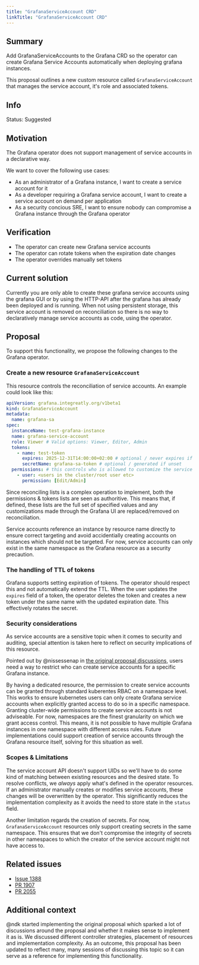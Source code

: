 ```yaml
---
title: "GrafanaServiceAccount CRD"
linkTitle: "GrafanaServiceAccount CRD"
---
```


## Summary

Add GrafanaServiceAccounts to the Grafana CRD so the operator can create Grafana Service Accounts automatically when deploying grafana instances.

This proposal outlines a new custom resource called `GrafanaServiceAccount` that manages the service account, it's role and associated tokens.

## Info

Status: Suggested

## Motivation

The Grafana operator does not support management of service accounts in a declarative way.

We want to cover the following use cases:

* As an administrator of a Grafana instance, I want to create a service account for it
* As a developer requiring a Grafana service account, I want to create a service account on demand per application
* As a security concious SRE, I want to ensure nobody can compromise a Grafana instance through the Grafana operator


## Verification

- The operator can create new Grafana service accounts
- The operator can rotate tokens when the expiration date changes
- The operator overrides manually set tokens

## Current solution

Currently you are only able to create these grafana service accounts using the grafana GUI or by using the HTTP-API after the grafana has already been deployed and is running.
When not using persistent storage, this service account is removed on reconciliation so there is no way to declaratively manage service accounts as code, using the operator.

## Proposal

To support this functionality, we propose the following changes to the Grafana operator.

### Create a new resource `GrafanaServiceAccount`

This resource controls the reconciliation of service accounts. An example could look like this:

```.yaml
apiVersion: grafana.integreatly.org/v1beta1
kind: GrafanaServiceAccount
metadata:
  name: grafana-sa
spec:
  instanceName: test-grafana-instance
  name: grafana-service-account
  role: Viewer # Valid options: Viewer, Editor, Admin
  tokens:
    - name: test-token
      expires: 2025-12-31T14:00:00+02:00 # optional / never expires if unset
      secretName: grafana-sa-token # optional / generated if unset
  permissions: # this controls who is allowed to customize the service account
    - user: <users in the cluster/root user etc>
      permission: [Edit/Admin]

```

Since reconciling lists is a complex operation to implement, both the permissions & tokens lists are seen as authoritive.
This means that, if defined, these lists are the full set of specified values and any customizations made through the Grafana UI are replaced/removed on reconciliation.

Service accounts reference an instance by resource name directly to ensure correct targeting and avoid accidentially creating accounts on instances which should not be targeted.
For now, service accounts can only exist in the same namespace as the Grafana resource as a security precaution.



### The handling of TTL of tokens

Grafana supports setting expiration of tokens. The operator should respect this and not automatically extend the TTL.
When the user updates the `expires` field of a token, the operator deletes the token and creates a new token under the same name with the updated expiration date.
This effectively rotates the secret.

### Security considerations

As service accounts are a sensitive topic when it comes to security and auditing, special attention is taken here to reflect on security implications of this resource.

Pointed out by @nissessenap in [the original proposal discussions](https://github.com/grafana/grafana-operator/pull/1413#issuecomment-1962404070), users need a way to restrict who can create service accounts for a specific Grafana instance.

By having a dedicated resource, the permission to create service accounts can be granted through standard kuberentes RBAC on a namespace level.
This works to ensure kubernetes users can only create Grafana service accounts when explicitly granted access to do so in a specific namespace.
Granting cluster-wide permissions to create service accounts is not adviseable.
For now, namespaces are the finest granularity on which we grant access control.
This means, it is not possible to have multiple Grafana instances in one namespace with different access rules.
Future implementations could support creation of service accounts through the Grafana resource itself, solving for this situation as well.

### Scopes & Limitations

The service account API doesn't support UIDs so we'll have to do some kind of matching between existing resources and the desired state.
To resolve conflicts, we _always_ apply what's defined in the operator resources.
If an administrator manually creates or modifies service accounts, these changes will be overwritten by the operator.
This significantly reduces the implementation complexity as it avoids the need to store state in the `status` field.

Another limitation regards the creation of secrets.
For now, `GrafanaServiceAccount` resources only support creating secrets in the same namespace.
This ensures that we don't compromise the integrity of secrets in other namespaces to which the creator of the service account might not have access to.


## Related issues

- [Issue 1388](https://github.com/grafana/grafana-operator/issues/1388)
- [PR 1907](https://github.com/grafana/grafana-operator/pull/1907)
- [PR 2055](https://github.com/grafana/grafana-operator/pull/2055)

## Additional context

@ndk started implementing the original proposal which sparked a lot of discussions around the proposal and whether it makes sense to implement it as is.
We discussed different controller strategies, placement of resources and implementation complexity.
As an outcome, this proposal has been updated to reflect many, many sessions of discussing this topic so it can serve as a reference for implementing this functionality.
